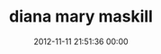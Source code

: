 ---
title: "diana mary maskill"
date: 2012-11-11 21:51:36 00:00
permalink: /dizedi
twitter: ""
likes: [310]
id: 1482
gravatar: "http://www.gravatar.com/avatar/7752c657f4b5ed6b6c8318180ba58f3c"
---